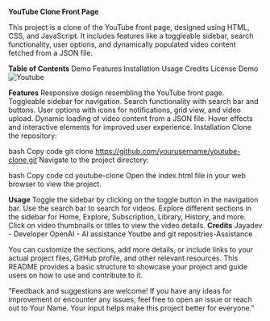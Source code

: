 **YouTube Clone Front Page**

This project is a clone of the YouTube front page, designed using HTML, CSS, and JavaScript. It includes features like a toggleable sidebar, search functionality, user options, and dynamically populated video content fetched from a JSON file.

**Table of Contents**
Demo
Features
Installation
Usage
Credits
License
Demo
![Youtube](https://github.com/FLASH2332/YOUTUBE/assets/148314235/2782d1b2-0e2c-45ea-9b9f-1f68a4c8c1df)


**Features**
Responsive design resembling the YouTube front page.
Toggleable sidebar for navigation.
Search functionality with search bar and buttons.
User options with icons for notifications, grid view, and video upload.
Dynamic loading of video content from a JSON file.
Hover effects and interactive elements for improved user experience.
Installation
Clone the repository:

bash
Copy code
git clone https://github.com/yourusername/youtube-clone.git
Navigate to the project directory:

bash
Copy code
cd youtube-clone
Open the index.html file in your web browser to view the project.

**Usage**
Toggle the sidebar by clicking on the toggle button in the navigation bar.
Use the search bar to search for videos.
Explore different sections in the sidebar for Home, Explore, Subscription, Library, History, and more.
Click on video thumbnails or titles to view the video details.
**Credits**
Jayadev - Developer
OpenAI - AI assistance
Youtbe and git repositries-Assistance


You can customize the sections, add more details, or include links to your actual project files, GitHub profile, and other relevant resources. This README provides a basic structure to showcase your project and guide users on how to use and contribute to it.

"Feedback and suggestions are welcome! If you have any ideas for improvement or encounter any issues, feel free to open an issue or reach out to Your Name. Your input helps make this project better for everyone."
